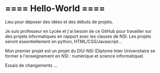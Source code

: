 ==== Hello-World ====
=====================

Lieu pour déposer des idées et des débuts de projets.

Je suis professeur en Lycée et j'ai besoin de ce GitHub pour travailler sur des projets informatiques en rapport avec les classes de NSI. Les projets seront essentiellement en python, HTML/CSS/Javascript...

Mon premier projet est un projet du DIU-NSI (Diplome Inter Universitaire se former à l'enseignement en NSI : numérique et science informatique)

Essais de  changements ...
